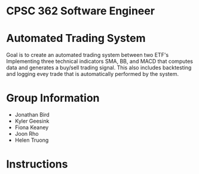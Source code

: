 # CPSC 362 Software Engineer

# Automated Trading System 

Goal is to create an automated trading system between two ETF's 
Implementing three technical indicators SMA, BB, and MACD that computes data and generates a buy/sell trading signal. 
This also includes backtesting and logging evey trade that is automatically performed by the system. 

# Group Information

* Jonathan Bird
* Kyler Geesink
* Fiona Keaney
* Joon Rho
* Helen Truong

# Instructions 
 



